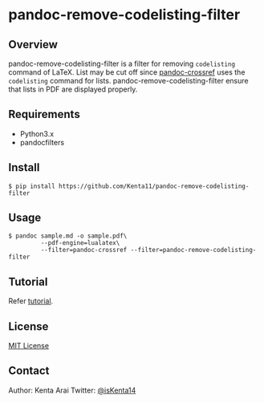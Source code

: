 # pandoc-remove-codelisting-filter

## Overview

pandoc-remove-codelisting-filter is a filter for removing `codelisting` command of LaTeX.
List may be cut off since [pandoc-crossref](https://github.com/lierdakil/pandoc-crossref) uses the `codelisting` command for lists.
pandoc-remove-codelisting-filter ensure that lists in PDF are displayed properly.

## Requirements

- Python3.x
- pandocfilters

## Install

```
$ pip install https://github.com/Kenta11/pandoc-remove-codelisting-filter
```

## Usage

```
$ pandoc sample.md -o sample.pdf\
         --pdf-engine=lualatex\
         --filter=pandoc-crossref --filter=pandoc-remove-codelisting-filter
```

## Tutorial

Refer [tutorial](tutorial).

## License

[MIT License](LICENSE)

## Contact

Author: Kenta Arai
Twitter: [@isKenta14](https://twitter.com/isKenta14)
